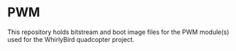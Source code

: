 # PWM

This repository holds bitstream and boot image files for the PWM module(s) used for the WhirlyBird quadcopter project. 
